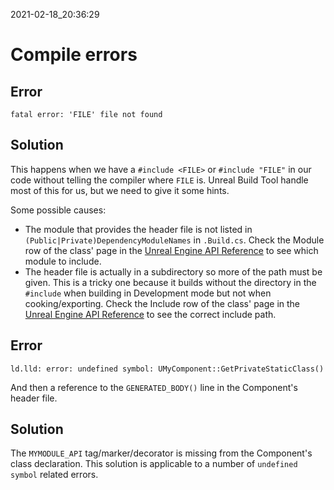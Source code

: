 2021-02-18_20:36:29

# Compile errors

## Error
```
fatal error: 'FILE' file not found
```

## Solution
This happens when we have a `#include <FILE>` or `#include "FILE"` in our code without telling the compiler where `FILE` is.
Unreal Build Tool handle most of this for us, but we need to give it some hints.

Some possible causes:
- The module that provides the header file is not listed in `(Public|Private)DependencyModuleNames` in `.Build.cs`. Check the Module row of the class' page in the [Unreal Engine API Reference](https://docs.unrealengine.com/en-US/API/index.html) to see which module to include.
- The header file is actually in a subdirectory so more of the path must be given. This is a tricky one because it builds without the directory in the `#include` when building in Development mode but not when cooking/exporting. Check the Include row of the class' page in the [Unreal Engine API Reference](https://docs.unrealengine.com/en-US/API/index.html) to see the correct include path.


## Error
```
ld.lld: error: undefined symbol: UMyComponent::GetPrivateStaticClass()
```
And then a reference to the `GENERATED_BODY()` line in the Component's header file.

## Solution

The `MYMODULE_API` tag/marker/decorator is missing from the Component's class declaration.
This solution is applicable to a number of `undefined symbol` related errors.